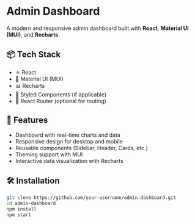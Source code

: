 # Admin Dashboard

A modern and responsive admin dashboard built with **React**, **Material UI (MUI)**, and **Recharts**.

## 📦 Tech Stack

- ⚛️ React
- 🎨 Material UI (MUI)
- 📊 Recharts
- 💅 Styled Components (if applicable)
- 🔧 React Router (optional for routing)

## 🚀 Features

- Dashboard with real-time charts and data
- Responsive design for desktop and mobile
- Reusable components (Sidebar, Header, Cards, etc.)
- Theming support with MUI
- Interactive data visualization with Recharts

## 🛠️ Installation

```bash
git clone https://github.com/your-username/admin-dashboard.git
cd admin-dashboard
npm install
npm start
```